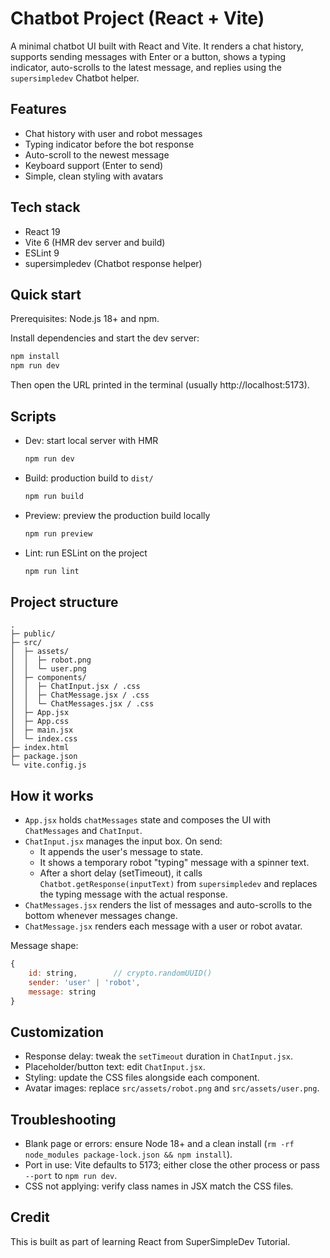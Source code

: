 # Chatbot Project (React + Vite)

A minimal chatbot UI built with React and Vite. It renders a chat history, supports sending messages with Enter or a button, shows a typing indicator, auto-scrolls to the latest message, and replies using the `supersimpledev` Chatbot helper.

## Features

- Chat history with user and robot messages
- Typing indicator before the bot response
- Auto-scroll to the newest message
- Keyboard support (Enter to send)
- Simple, clean styling with avatars

## Tech stack

- React 19
- Vite 6 (HMR dev server and build)
- ESLint 9
- supersimpledev (Chatbot response helper)

## Quick start

Prerequisites: Node.js 18+ and npm.

Install dependencies and start the dev server:

```bash
npm install
npm run dev
```

Then open the URL printed in the terminal (usually http://localhost:5173).

## Scripts

- Dev: start local server with HMR
	```bash
	npm run dev
	```
- Build: production build to `dist/`
	```bash
	npm run build
	```
- Preview: preview the production build locally
	```bash
	npm run preview
	```
- Lint: run ESLint on the project
	```bash
	npm run lint
	```

## Project structure

```
.
├─ public/
├─ src/
│  ├─ assets/
│  │  ├─ robot.png
│  │  └─ user.png
│  ├─ components/
│  │  ├─ ChatInput.jsx / .css
│  │  ├─ ChatMessage.jsx / .css
│  │  └─ ChatMessages.jsx / .css
│  ├─ App.jsx
│  ├─ App.css
│  ├─ main.jsx
│  └─ index.css
├─ index.html
├─ package.json
└─ vite.config.js
```

## How it works

- `App.jsx` holds `chatMessages` state and composes the UI with `ChatMessages` and `ChatInput`.
- `ChatInput.jsx` manages the input box. On send:
	- It appends the user's message to state.
	- It shows a temporary robot "typing" message with a spinner text.
	- After a short delay (setTimeout), it calls `Chatbot.getResponse(inputText)` from `supersimpledev` and replaces the typing message with the actual response.
- `ChatMessages.jsx` renders the list of messages and auto-scrolls to the bottom whenever messages change.
- `ChatMessage.jsx` renders each message with a user or robot avatar.

Message shape:

```js
{
	id: string,        // crypto.randomUUID()
	sender: 'user' | 'robot',
	message: string
}
```

## Customization

- Response delay: tweak the `setTimeout` duration in `ChatInput.jsx`.
- Placeholder/button text: edit `ChatInput.jsx`.
- Styling: update the CSS files alongside each component.
- Avatar images: replace `src/assets/robot.png` and `src/assets/user.png`.

## Troubleshooting

- Blank page or errors: ensure Node 18+ and a clean install (`rm -rf node_modules package-lock.json && npm install`).
- Port in use: Vite defaults to 5173; either close the other process or pass `--port` to `npm run dev`.
- CSS not applying: verify class names in JSX match the CSS files.

## Credit

This is built as part of learning React from SuperSimpleDev Tutorial.

